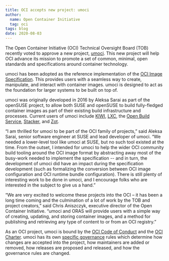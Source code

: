 ```yaml
---
title: OCI accepts new project: umoci
author:
  name: Open Container Initiative
  tag: oci
tags: blog
date: 2020-08-03
---
```


The Open Container Initiative (OCI) Technical Oversight Board (TOB) recently voted to approve a new project, [umoci](https://github.com/opencontainers/umoci). This new project will help OCI advance its mission to promote a set of common, minimal, open standards and specifications around container technology.

umoci has been adopted as the reference implementation of the [OCI Image Specification](https://github.com/opencontainers/image-spec). This provides users with a seamless way to create, manipulate, and interact with container images. umoci is designed to act as the foundation for larger systems to be built on top of. 

umoci was originally developed in 2016 by Aleksa Sarai as part of the openSUSE project, to allow both SUSE and openSUSE to build fully-fledged container images as part of their existing build infrastructure and processes. Current users of umoci include [KIWI](https://github.com/OSInside/kiwi), [LXC](https://linuxcontainers.org/), the [Open Build Service](https://openbuildservice.org/), [Stacker](https://github.com/anuvu/stacker), and [Zot](https://github.com/anuvu/zot).

“I am thrilled for umoci to be part of the OCI family of projects,” said Aleksa Sarai, senior software engineer at SUSE and lead developer of umoci. “We needed a lower-level tool like umoci at SUSE, but no such tool existed at the time. From the outset, I intended for umoci to help the wider OCI community build tooling around the OCI image format by abstracting away most of the busy-work needed to implement the specification -- and in turn, the development of umoci did have an impact during the specification development (such as formalizing the conversion between OCI image configuration and OCI runtime bundle configuration). There is still plenty of interesting work to be done in umoci, and I encourage folks who are interested in the subject to give us a hand.”

“We are very excited to welcome these projects into the OCI  – it has been a long time coming and the culmination of a lot of work by the TOB and project creators,” said Chris Aniszczyk, executive director of the Open Container Initiative. “umoci and ORAS will provide users with a simple way of creating, updating, and storing container images, and a method for publishing and retrieving any type of content to or from an OCI registry.”

As an OCI project, umoci is bound by the [OCI Code of Conduct](https://github.com/opencontainers/.github/blob/master/CODE_OF_CONDUCT.md) and the [OCI Charter](https://github.com/opencontainers/tob/blob/master/CHARTER.md). umoci has its own [specific governance](https://umo.ci/GOVERNANCE.md) rules which determine how changes are accepted into the project, how maintainers are added or removed, how releases are proposed and released, and how the governance rules are changed.
